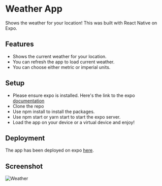 # Weather App

Shows the weather for your location! This was built with React Native on Expo.

## Features

- Shows the current weather for your location.
- You can refresh the app to load current weather.
- You can choose either metric or imperial units.

## Setup

- Please ensure expo is installed. Here's the link to the expo [documentation](https://docs.expo.dev/)
- Clone the repo
- Use npm install to install the packages.
- Use npm start or yarn start to start the expo server.
- Load the app on your device or a virtual device and enjoy!

## Deployment

The app has been deployed on expo [here](https://expo.dev/@vickyruud/weather-app).

## Screenshot

![Weather](https://github.com/vickyruud/weather-app-react-native/blob/main/assets/screenshot1.png|height=100px)
